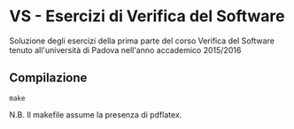 # VS - Esercizi di Verifica del Software

Soluzione degli esercizi della prima parte del corso Verifica del Software tenuto all'università
di Padova nell'anno accademico 2015/2016

## Compilazione

```make```

N.B. Il makefile assume la presenza di pdflatex.

